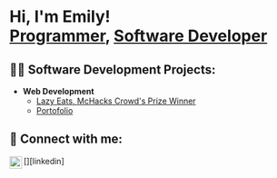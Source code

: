 <h1>Hi, I'm Emily! <br/><a href="https://github.com/emilyzzzhang">Programmer</a>, <a href="https://www.linkedin.com/in/emily-zhang-0ba28b275/">Software Developer</a>

<h2>👨‍💻 Software Development Projects:</h2>

- <b>Web Development</b>
  - [Lazy Eats, McHacks Crowd's Prize Winner](https://github.com/EdiTheBacon/LazyEats)
  - [Portofolio](https://github.com/emilyzzzhang/emilyzhang.io)

<h2> 🤳 Connect with me:</h2>
[<img align="left" alt="EmilyZhang | LinkedIn" width="22px" src="https://cdn.jsdelivr.net/npm/simple-icons@v3/icons/linkedin.svg" />][linkedin]

[linkedin]: https://www.linkedin.com/in/emily-zhang-0ba28b275/

<!--
**emilyzzzhang/emilyzzzhang** is a ✨ _special_ ✨ repository because its `README.md` (this file) appears on your GitHub profile.

Here are some ideas to get you started:

- 🔭 I’m currently working on ...
- 🌱 I’m currently learning ...
- 👯 I’m looking to collaborate on ...
- 🤔 I’m looking for help with ...
- 💬 Ask me about ...
- 📫 How to reach me: ...
- 😄 Pronouns: ...
- ⚡ Fun fact: ...
-->
